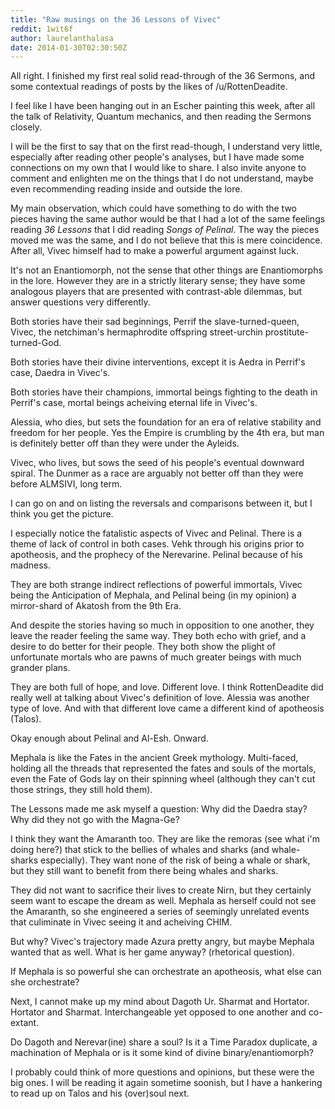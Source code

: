 ```yaml
---
title: "Raw musings on the 36 Lessons of Vivec"
reddit: 1wit6f
author: laurelanthalasa
date: 2014-01-30T02:30:50Z
---
```


All right.  I finished my first real solid read-through of the 36 Sermons, and some contextual readings of posts by the likes of /u/RottenDeadite.

I feel like I have been hanging out in an Escher painting this week, after all the talk of Relativity, Quantum mechanics, and then reading the Sermons closely.

I will be the first to say that on the first read-though, I understand very little, especially after reading other people's analyses, but I have made some connections on my own that I would like to share.  I also invite anyone to comment and enlighten me on the things that I do not understand, maybe even recommending reading inside and outside the lore.

My main observation, which could have something to do with the two pieces having the same author would be that I had a lot of the same feelings reading *36 Lessons* that I did reading *Songs of Pelinal*.  The way the pieces moved me was the same, and I do not believe that this is mere coincidence.  After all, Vivec himself had to make a powerful argument against luck.

It's not an Enantiomorph, not the sense that other things are Enantiomorphs in the lore.  However they are in a strictly literary sense; they have some analogous players that are presented with contrast-able dilemmas, but answer questions very differently.

Both stories have their sad beginnings, Perrif the slave-turned-queen, Vivec, the netchiman's hermaphrodite offspring street-urchin prostitute-turned-God.

Both stories have their divine interventions, except it is Aedra in Perrif's case, Daedra in Vivec's.

Both stories have their champions, immortal beings fighting to the death in Perrif's case, mortal beings acheiving eternal life in Vivec's.

Alessia, who dies, but sets the foundation for an era of relative stability and freedom for her people.  Yes the Empire is crumbling by the 4th era, but man is definitely better off than they were under the Ayleids.

Vivec, who lives, but sows the seed of his people's eventual downward spiral.  The Dunmer as a race are arguably not better off than they were before ALMSIVI, long term.

I can go on and on listing the reversals and comparisons between it, but I think you get the picture.

I especially notice the fatalistic aspects of Vivec and Pelinal.  There is a theme of lack of control in both cases.  Vehk through his origins prior to apotheosis, and the prophecy of the Nerevarine. Pelinal because of his madness.

They are both strange indirect reflections of powerful immortals, Vivec being the Anticipation of Mephala, and Pelinal being (in my opinion) a mirror-shard of Akatosh from the 9th Era.

And despite the stories having so much in opposition to one another, they leave the reader feeling the same way.  They both echo with grief, and a desire to do better for their people.  They both show the plight of unfortunate mortals who are pawns of much greater beings with much grander plans.

They are both full of hope, and love.  Different love.  I think RottenDeadite did really well at talking about Vivec's definition of love.  Alessia was another type of love.  And with that different love came a different kind of apotheosis (Talos).

Okay enough about Pelinal and Al-Esh.  Onward.

Mephala is like the Fates in the ancient Greek mythology.  Multi-faced, holding all the threads that represented the fates and souls of the mortals, even the Fate of Gods lay on their spinning wheel (although they can't cut those strings, they still hold them).

The Lessons made me ask myself a question: Why did the Daedra stay? Why did they not go with the Magna-Ge?

I think they want the Amaranth too.  They are like the remoras (see what i'm doing here?) that stick to the bellies of whales and sharks (and whale-sharks especially).  They want none of the risk of being a whale or shark, but they still want to benefit from there being whales and sharks.

They did not want to sacrifice their lives to create Nirn, but they certainly seem want to escape the dream as well.  Mephala as herself could not see the Amaranth, so she engineered a series of seemingly unrelated events that culiminate in Vivec seeing it and acheiving CHIM.

But why?  Vivec's trajectory made Azura pretty angry, but maybe Mephala wanted that as well.  What is her game anyway? (rhetorical question).

If Mephala is so powerful she can orchestrate an apotheosis, what else can she orchestrate?

Next, I cannot make up my mind about Dagoth Ur.  Sharmat and Hortator.  Hortator and Sharmat.  Interchangeable yet opposed to one another and co-extant.

Do Dagoth and Nerevar(ine) share a soul?  Is it a Time Paradox duplicate, a machination of Mephala or is it some kind of divine binary/enantiomorph?

I probably could think of more questions and opinions, but these were the  big ones.  I will be reading it again sometime soonish, but I have a hankering to read up on Talos and his (over)soul next.

